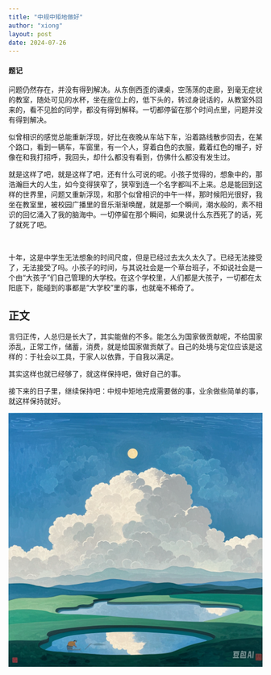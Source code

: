 ```yaml
---
title: "中规中矩地做好"
author: "xiong"
layout: post
date: 2024-07-26
---
```

<!-- # categories: [MM]
# tags: [MM]
# image: "imgs/2024-06-30-mm1.png"
# permalink: /2024/07/mm/ -->


#### 题记

问题仍然存在，并没有得到解决。从东倒西歪的课桌，空荡荡的走廊，到毫无症状的教室，随处可见的水杯，坐在座位上的，低下头的，转过身说话的，从教室外回来的，看不见脸的同学，都没有得到解释。一切都停留在那个时间点里，问题并没有得到解决。

似曾相识的感觉总能重新浮现，好比在夜晚从车站下车，沿着路线散步回去，在某个路口，看到一辆车，车窗里，有一个人，穿着白色的衣服，戴着红色的帽子，好像在和我打招呼，我回头，却什么都没有看到，仿佛什么都没有发生过。

就是这样了吧，就是这样了吧，还有什么可说的呢。小孩子觉得的，想象中的，那浩瀚巨大的人生，如今变得狭窄了，狭窄到连一个名字都叫不上来。总是能回到这样的世界里，问题又重新浮现，和那个似曾相识的中午一样，那时候阳光很好，我坐在教室里，被校园广播里的音乐渐渐唤醒，就是那一个瞬间，潮水般的，素不相识的回忆涌入了我的脑海中。一切停留在那个瞬间，如果说什么东西死了的话，死了就死了吧。

<br>

十年，这是中学生无法想象的时间尺度，但是已经过去太久太久了。已经无法接受了，无法接受了吗。小孩子的时间，与其说社会是一个草台班子，不如说社会是一个由“大孩子”们自己管理的大学校。在这个学校里，人们都是大孩子，一切都在太阳底下，能碰到的事都是“大学校”里的事，也就毫不稀奇了。

## 正文

言归正传，人总归是长大了，其实能做的不多。能怎么为国家做贡献呢，不给国家添乱，正常工作，储蓄，消费，就是给国家做贡献了。自己的处境与定位应该是这样的：于社会以工具，于家人以依靠，于自我以满足。

其实这样也就已经够了，就这样保持吧，做好自己的事。

接下来的日子里，继续保持吧：中规中矩地完成需要做的事，业余做些简单的事，就这样保持就好。


![2024-06-30-mm1.png](./imgs/2024-06-30-mm1.png)